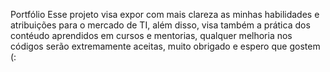 Portfólio
Esse projeto visa expor com mais clareza as minhas habilidades e atribuições para o mercado de TI, além disso, visa também a prática dos contéudo aprendidos em cursos e mentorias, qualquer melhoria nos códigos serão extremamente aceitas, muito obrigado e espero que gostem (:
